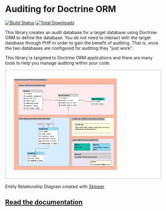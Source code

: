 Auditing for Doctrine ORM
=========================

[![Build Status](https://travis-ci.org/API-Skeletons/zf-doctrine-audit.png)](https://travis-ci.org/API-Skeletons/zf-doctrine-audit)
[![Total Downloads](https://poser.pugx.org/api-skeletons/zf-doctrine-audit/downloads)](https://packagist.org/packages/api-skeletons/zf-doctrine-audit)

This library creates an audit database for a target database using Doctrine ORM to define the database.  You do not need to interact with the target database through PHP in order to gain the benefit of auditing.  That is, once the two databases are configured for auditing they "just work".  

This library is targeted to Doctrine ORM applications and there are many tools to help you manage auditing within your code.

![Entity Relationship Diagram](https://raw.githubusercontent.com/API-Skeletons/zf-doctrine-audit/master/media/zf-doctrine-audit-erd.png)

Entity Relationship Diagram created with [Skipper](https://skipper18.com)


[Read the documentation](http://zf-doctrine-audit.readthedocs.io/en/latest/)
------------------------
